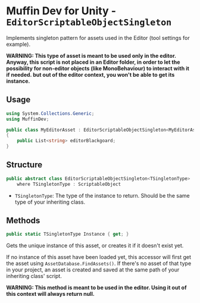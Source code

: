 # Muffin Dev for Unity - `EditorScriptableObjectSingleton`

Implements singleton pattern for assets used in the Editor (tool settings for example).

**WARNING: This type of asset is meant to be used only in the editor. Anyway, this script is not placed in an Editor folder, in order to let the possibility for non-editor objects (like MonoBehaviour) to interact with it if needed. but out of the editor context, you won't be able to get its instance.**

## Usage

```cs
using System.Collections.Generic;
using MuffinDev;

public class MyEditorAsset : EditorScriptableObjectSingleton<MyEditorAsset>
{
    public List<string> editorBlackgoard;
}
```

## Structure

```cs
public abstract class EditorScriptableObjectSingleton<TSingletonType> : ScriptableObject
    where TSingletonType : ScriptableObject
```

- `TSingletonType`: The type of the instance to return. Should be the same type of your inheriting class.

## Methods

```cs
public static TSingletonType Instance { get; }
```

Gets the unique instance of this asset, or creates it if it doesn't exist yet.

If no instance of this asset have been loaded yet, this accessor will first get the asset using `AssetDatabase.FindAssets()`. If there's no asset of that type in your project, an asset is created and saved at the same path of your inheriting class' script.

**WARNING: This method is meant to be used in the editor. Using it out of this context will always return null.**